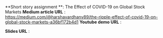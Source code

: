 **Short story assignment **:
The Effect of COVID-19 on Global Stock Markets
**Medium article URL** : https://medium.com/@harshavardhanv89/the-ripple-effect-of-covid-19-on-global-stock-markets-a36bf172b4d1
**Youtube demo URL** : 

**Slides URL** :

